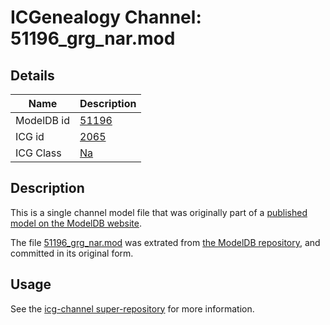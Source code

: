 # ICGenealogy Channel: 51196\_grg\_nar.mod

## Details

Name | Description
---- | -----------
ModelDB id | [51196](http://senselab.med.yale.edu/ModelDB/ShowModel.cshtml?model=51196)
ICG id | [2065](http://icg.neurotheory.ox.ac.uk/channels/2/2065)
ICG Class | [Na](http://icg.neurotheory.ox.ac.uk/channels/2)

## Description

This is a single channel model file that was originally part of a [published model on the ModelDB website](http://senselab.med.yale.edu/mModelDB/ShowModel.cshtml?model=51196).

The file [51196\_grg\_nar.mod](51196_grg_nar.mod) was extrated from [the ModelDB repository](http://senselab.med.yale.edu/ModelDB/ShowModel.cshtml?model=51196), and committed in its original form.

## Usage

See the [icg-channel super-repository](https://github.com/icgenealogy/icg-channels) for more information.